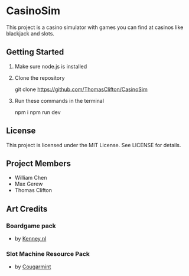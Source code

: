 # CasinoSim
This project is a casino simulator with games you can find at casinos like blackjack and slots.

## Getting Started
1. Make sure node.js is installed
2. Clone the repository 

    git clone https://github.com/ThomasClifton/CasinoSim

3. Run these commands in the terminal

    npm i
    npm run dev


## License
This project is licensed under the MIT License. See LICENSE for details.

## Project Members
- William Chen
- Max Gerew
- Thomas Clifton

## Art Credits
### Boardgame pack
- by [Kenney.nl](https://opengameart.org/content/boardgame-pack)
### Slot Machine Resource Pack
- by [Cougarmint](https://opengameart.org/content/slot-machine-resource-pack)